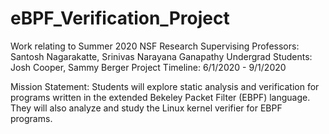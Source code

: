 # eBPF_Verification_Project
Work relating to Summer 2020 NSF Research
Supervising Professors: Santosh Nagarakatte, Srinivas Narayana Ganapathy
Undergrad Students: Josh Cooper, Sammy Berger
Project Timeline: 6/1/2020 - 9/1/2020

Mission Statement: Students will explore static analysis and verification for programs written in the extended Bekeley Packet Filter (EBPF) language. They will also analyze and study the Linux kernel verifier for EBPF programs.
